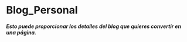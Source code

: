 # Blog_Personal

**_Esto puede proporcionar los detalles del blog que quieres convertir en una página._**
